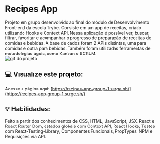 # Recipes App
Projeto em grupo desenvolvido ao final do módulo de Desenvolvimento Front-end da escola Trybe. Consiste em um app de receitas, criado utilizando Hooks e Context API. Nessa aplicação é possível ver, buscar, filtrar, favoritar e acompanhar o progresso de preparação de receitas de comidas e bebidas. A base de dados foram 2 APIs distintas, uma para comidas e outra para bebidas. Também foram utilizadas ferramentas de metodologias ágeis, como Kanban e SCRUM.
<br>
<img src="./gif-recipesapp.gif" alt="gif do projeto"/>

## :computer: Visualize este projeto:
Acesse a página aqui:
[https://recipes-app-group-1.surge.sh/](https://recipes-app-group-1.surge.sh/)

## :bulb: Habilidades:
Feito a partir dos conhecimentos de CSS, HTML, JavaScript, JSX, React e React Router Dom, estados globais com Context API, React Hooks, Testes com React-Testing-Library, Componentes Funcionais, PropTypes, NPM e Requisições via API.